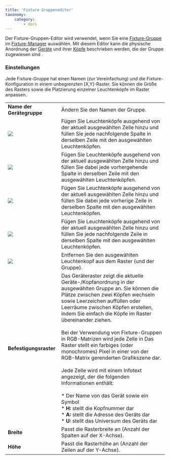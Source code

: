 ```yaml
---
title: 'Fixture Gruppeneditor'
taxonomy:
    category:
        - docs
---
```


Der Fixture-Gruppen-Editor wird verwendet, wenn Sie eine [Fixture-Gruppe](/basics/glossary-and-concepts#fixture-gruppierung) im [Fixture-Manager](/fixture-manager) auswählen. Mit diesem Editor kann die physische Anordnung der [Geräte](/basics/glossary-and-concepts#fixtures) und ihrer [Köpfe](/basics/glossary-and-concepts#head) beschrieben werden, die der Gruppe zugewiesen sind .

### Einstellungen

Jede Fixture-Gruppe hat einen Namen (zur Vereinfachung) und die Fixture-Konfiguration in einem unbegrenzten \[X,Y\]-Raster. Sie können die Größe des Rasters sowie die Platzierung einzelner Leuchtenköpfe im Raster anpassen.

|     |     |
| --- | --- |
| **Name der Gerätegruppe** | Ändern Sie den Namen der Gruppe. |
| ![](/basics/forward.png) | Fügen Sie Leuchtenköpfe ausgehend von der aktuell ausgewählten Zelle hinzu und füllen Sie jede nachfolgende Spalte in derselben Zeile mit den ausgewählten Leuchtenköpfen. |
| ![](/basics/back.png) | Fügen Sie Leuchtenköpfe ausgehend von der aktuell ausgewählten Zelle hinzu und füllen Sie dabei jede vorhergehende Spalte in derselben Zeile mit den ausgewählten Leuchtenköpfen. |
| ![](/basics/up.png) | Fügen Sie Leuchtenköpfe ausgehend von der aktuell ausgewählten Zelle hinzu und füllen Sie dabei jede vorherige Zeile in derselben Spalte mit den ausgewählten Leuchtenköpfen.  |
| ![](/basics/down.png) | Fügen Sie Leuchtenköpfe ausgehend von der aktuell ausgewählten Zelle hinzu und füllen Sie jede nachfolgende Zeile in derselben Spalte mit den ausgewählten Leuchtenköpfen. |
| ![](/basics/edit_remove.png) | Entfernen Sie den ausgewählten Leuchtenkopf aus dem Raster (und der Gruppe). |
| **Befestigungsraster** | Das Geräteraster zeigt die aktuelle Geräte-/Kopfanordnung in der ausgewählten Gruppe an. Sie können die Plätze zwischen zwei Köpfen wechseln sowie Leerzeichen auffüllen oder Leerräume zwischen Köpfen erstellen, indem Sie einfach die Köpfe im Raster übereinander ziehen.<br><br>Bei der Verwendung von Fixture-Gruppen in RGB-Matrizen wird jede Zelle in Das Raster stellt ein farbiges (oder monochromes) Pixel in einer von der RGB-Matrix gerenderten Grafikszene dar.<br><br>Jede Zelle wird mit einem Infotext angezeigt, der die folgenden Informationen enthält:<br><br>* Der Name von das Gerät sowie ein Symbol<br>* **H:** stellt die Kopfnummer dar<br>* **A:** stellt die Adresse des Geräts dar<br>* **U:** stellt das Universum des Geräts dar |
| **Breite** | Passt die Rasterbreite an (Anzahl der Spalten auf der X-Achse). |
| **Höhe** | Passt die Rasterhöhe an (Anzahl der Zeilen auf der Y-Achse). |
